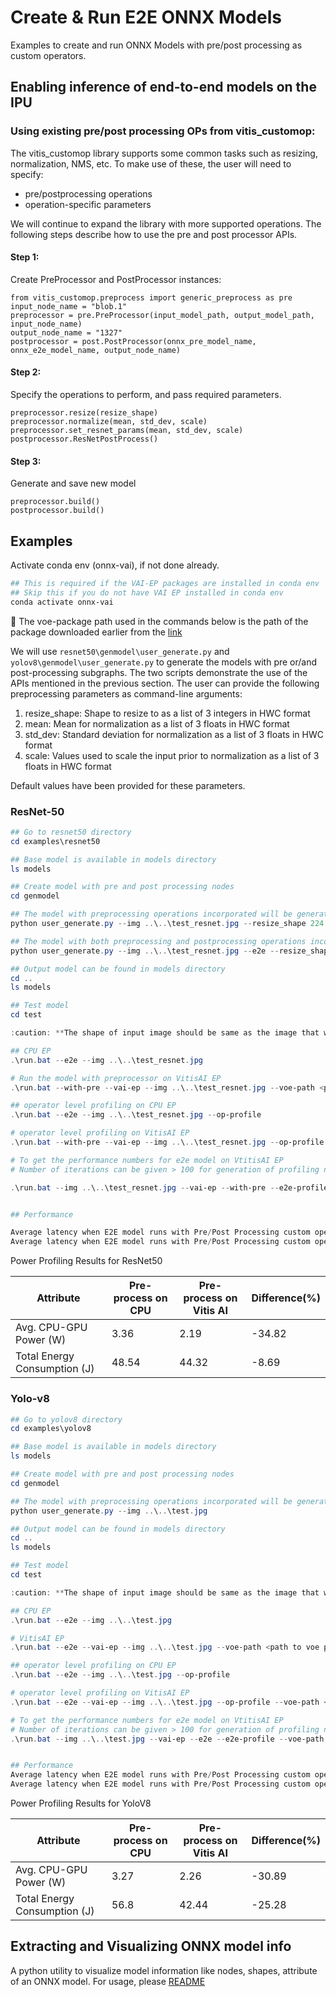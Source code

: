# Create & Run E2E ONNX Models

Examples to create and run ONNX Models with pre/post processing as custom operators.

## Enabling inference of end-to-end models on the IPU

### Using existing pre/post processing OPs from vitis_customop: 

The vitis_customop library supports some common tasks such as resizing, normalization, NMS, etc. To make use of these, the user will need to specify: 
   - pre/postprocessing operations
   - operation-specific parameters 

We will continue to expand the library with more supported operations. The following steps describe how to use the pre and post processor APIs. 

#### Step 1:

Create PreProcessor and PostProcessor instances:

```
from vitis_customop.preprocess import generic_preprocess as pre
input_node_name = "blob.1"
preprocessor = pre.PreProcessor(input_model_path, output_model_path, input_node_name)
output_node_name = "1327"
postprocessor = post.PostProcessor(onnx_pre_model_name, onnx_e2e_model_name, output_node_name)
```

#### Step 2:

Specify the operations to perform, and pass required parameters. 

```
preprocessor.resize(resize_shape)
preprocessor.normalize(mean, std_dev, scale)
preprocessor.set_resnet_params(mean, std_dev, scale)
postprocessor.ResNetPostProcess()
```

#### Step 3:

Generate and save new model

```
preprocessor.build()
postprocessor.build()
```

## Examples

Activate conda env (onnx-vai), if not done already.
```powershell
## This is required if the VAI-EP packages are installed in conda env
## Skip this if you do not have VAI EP installed in conda env
conda activate onnx-vai
```
:pushpin: The voe-package path used in the commands below is the path of the package downloaded earlier from the [link](http://xcoartifactory/artifactory/vai-rt-ipu-prod-local/com/amd/onnx-rt/phx/dev/603/windows/voe-4.0-win_amd64.zip) 

We will use ```resnet50\genmodel\user_generate.py``` and  ```yolov8\genmodel\user_generate.py``` to generate the models with pre or/and post-processing subgraphs. The two scripts demonstrate the use of the APIs mentioned in the previous section. The user can provide the following preprocessing parameters as command-line arguments: 

1. resize_shape: Shape to resize to as a list of 3 integers in HWC format
2. mean: Mean for normalization as a list of 3 floats in HWC format
3. std_dev: Standard deviation for normalization as a list of 3 floats in HWC format
4. scale: Values used to scale the input prior to normalization as a list of 3 floats in HWC format

Default values have been provided for these parameters. 

### ResNet-50

```powershell
## Go to resnet50 directory
cd examples\resnet50

## Base model is available in models directory
ls models

## Create model with pre and post processing nodes
cd genmodel

## The model with preprocessing operations incorporated will be generated based on given parameters
python user_generate.py --img ..\..\test_resnet.jpg --resize_shape 224 224 4 --mean 51.97 58.39 61.84 --std_dev 41.65 41.65 41.65 --scale 1.0 1.0 1.0

## The model with both preprocessing and postprocessing operations incorporated will be generated 
python user_generate.py --img ..\..\test_resnet.jpg --e2e --resize_shape 224 224 4 --mean 51.97 58.39 61.84 --std_dev 41.65 41.65 41.65 --scale 1.0 1.0 1.0

## Output model can be found in models directory
cd ..
ls models

## Test model
cd test

:caution: **The shape of input image should be same as the image that was used for generating model**

## CPU EP
.\run.bat --e2e --img ..\..\test_resnet.jpg

# Run the model with preprocessor on VitisAI EP
.\run.bat --with-pre --vai-ep --img ..\..\test_resnet.jpg --voe-path <path to voe package>

## operator level profiling on CPU EP 
.\run.bat --e2e --img ..\..\test_resnet.jpg --op-profile 

# operator level profiling on VitisAI EP
.\run.bat --with-pre --vai-ep --img ..\..\test_resnet.jpg --op-profile --voe-path <path to voe package>

# To get the performance numbers for e2e model on VtitisAI EP
# Number of iterations can be given > 100 for generation of profiling numbers

.\run.bat --img ..\..\test_resnet.jpg --vai-ep --with-pre --e2e-profile --voe-path <path to voe package> --iterations <Number of iterations>


## Performance

Average latency when E2E model runs with Pre/Post Processing custom operators on CPU: 26.6 ms
Average latency when E2E model runs with Pre/Post Processing custom operators on AIE: 28.8 ms
```
Power Profiling Results for ResNet50

Attribute | Pre-process on CPU | Pre-process on Vitis AI | Difference(%)
--- | --- | --- | --- 
Avg. CPU-GPU Power (W)|3.36|2.19|-34.82
Total Energy Consumption (J)|48.54|44.32|-8.69

### Yolo-v8

```powershell
## Go to yolov8 directory
cd examples\yolov8

## Base model is available in models directory
ls models

## Create model with pre and post processing nodes
cd genmodel

## The model with preprocessing operations incorporated will be generated based on default parameters. These can also be specified as shown in the previous example
python user_generate.py --img ..\..\test.jpg

## Output model can be found in models directory
cd ..
ls models

## Test model 
cd test

:caution: **The shape of input image should be same as the image that was used for generating model**

## CPU EP
.\run.bat --e2e --img ..\..\test.jpg

# VitisAI EP
.\run.bat --e2e --vai-ep --img ..\..\test.jpg --voe-path <path to voe package>

## operator level profiling on CPU EP 
.\run.bat --e2e --img ..\..\test.jpg --op-profile 

# operator level profiling on VitisAI EP
.\run.bat --e2e --vai-ep --img ..\..\test.jpg --op-profile --voe-path <path to voe package>

# To get the performance numbers for e2e model on VtitisAI EP
# Number of iterations can be given > 100 for generation of profiling numbers
.\run.bat --img ..\..\test.jpg --vai-ep --e2e --e2e-profile --voe-path <path to voe package> --iterations <Number of iterations>


## Performance
Average latency when E2E model runs with Pre/Post Processing custom operators on CPU: 138.142 ms
Average latency when E2E model runs with Pre/Post Processing custom operators on AIE: 114.99 ms
```
Power Profiling Results for YoloV8

Attribute | Pre-process on CPU | Pre-process on Vitis AI | Difference(%)
--- | --- | --- | --- 
Avg. CPU-GPU Power (W)|3.27|2.26|-30.89
Total Energy Consumption (J)|56.8|42.44|-25.28


## Extracting and Visualizing ONNX model info
A python utility to visualize model information like nodes, shapes, attribute of an ONNX model.
For usage, please [README](../tools/README.md)
